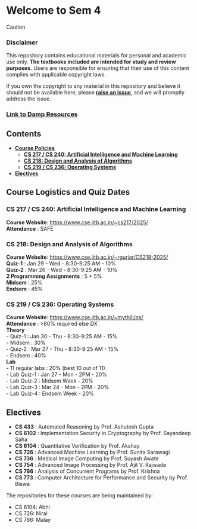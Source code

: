 # Welcome to Sem 4

> [!CAUTION]
>
> ### Disclaimer
>
> This repository contains educational materials for personal and academic use only.
> **The textbooks included are intended for study and review purposes.**
> Users are responsible for ensuring that their use of this content complies with applicable copyright laws.
>
> If you own the copyright to any material in this repository and believe it should not be available here,
> please [**raise an issue**](https://github.com/MalayKedia/Sem_4/issues), and we will promptly address the issue.

### [Link to Damp Resources](https://iitbacin.sharepoint.com/:f:/s/DAMP_Resources_CSE/EmdYbWG7Y4tAhZ8izig5k5kBtvgFoi8SFLluyZTfgFWuOw)


## Contents

- [**Course Policies**](#course-policies)
	- [**CS 217 / CS 240: Artificial Intelligence and Machine Learning**](#cs-217--cs-240-artificial-intelligence-and-machine-learning)
	- [**CS 218: Design and Analysis of Algorithms**](#cs-218-design-and-analysis-of-algorithms)
	- [**CS 219 / CS 236: Operating Systems**](#cs-219--cs-236-operating-systems)
- [**Electives**](#electives)

## Course Logistics and Quiz Dates

### CS 217 / CS 240: Artificial Intelligence and Machine Learning

**Course Website**: https://www.cse.iitb.ac.in/~cs217/2025/ </br>
**Attendance** : SAFE

### CS 218: Design and Analysis of Algorithms

**Course Website**: https://www.cse.iitb.ac.in/~rgurjar/CS218-2025/ </br>
**Quiz-1** : Jan 29 - Wed - 8:30-9:25 AM - 10% </br>
**Quiz-2** : Mar 26 - Wed - 8:30-9:25 AM - 10% </br>
**2 Programming Assignments** : 5 + 5% </br>
**Midsem** : 25% </br>
**Endsem** : 45% </br>


### CS 219 / CS 236: Operating Systems

**Course Website**: https://www.cse.iitb.ac.in/~mythili/os/ </br>
**Attendance** : >80% required else DX </br>
**Theory** </br>
	- Quiz-1 : Jan 30 - Thu - 8:30-9:25 AM - 15% </br>
	- Midsem : 30%								</br>
	- Quiz-2 : Mar 27 - Thu - 8:30-9:25 AM - 15% </br>
	- Endsem : 40% </br>
**Lab** </br>
	- 11 regular labs : 20% (best 10 out of 11) </br>
	- Lab Quiz-1 : Jan 27 - Mon - 2PM - 20% </br>
	- Lab Quiz-2 : Midsem Week - 20% </br>
	- Lab Quiz-3 : Mar 24 - Mon - 2PM - 20% </br>
	- Lab Quiz-4 : Endsem Week - 20% </br>


## Electives

- **CS 433** : Automated Reasoning by Prof. Ashutosh Gupta
- **CS 6102** : Implementation Security in Cryptography by Prof. Sayandeep Saha
- **CS 6104** : Quantitative Verification by Prof. Akshay
- **CS 726** : Advanced Machine Learning by Prof. Sunita Sarawagi
- **CS 736** : Medical Image Computing by Prof. Suyash Awate
- **CS 754** : Advanced Image Processing by Prof. Ajit V. Rajwade
- **CS 766** : Analysis of Concurrent Programs​ by Prof. Krishna
- **CS 773** : Computer Architecture for Performance and Security by Prof. Biswa

The repositories for these courses are being maintained by:

- CS 6104: Abhi
- CS 726: Niral
- CS 766: Malay
